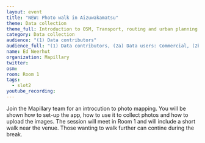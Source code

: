 ```yaml
---
layout: event
title: "NEW: Photo walk in Aizuwakamatsu"
theme: Data collection
theme_full: Introduction to OSM, Transport, routing and urban planning
category: Data collection
audience: "(1) Data contributors"
audience_full: "(1) Data contributors, (2a) Data users: Commercial, (2b) Data users: Non-profit and public service, (2c) Data users: Personal"
name: Ed Neerhut
organization: Mapillary
twitter: 
osm:
room: Room 1
tags:
  - slot2
youtube_recording: 
---
```

Join the Mapillary team for an introcution to photo mapping. You will be shown how to set-up the app, how to use it to collect photos and how to upload the images. The session will meet in Room 1 and will include a short walk near the venue. Those wanting to walk further can contine during the break.

